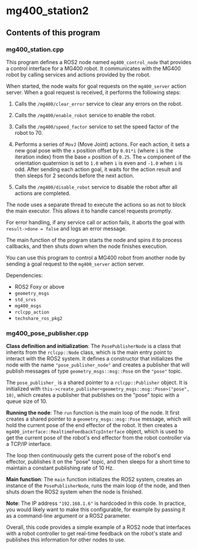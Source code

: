 # mg400_station2

## Contents of this program

### mg400_station.cpp

This program defines a ROS2 node named `mg400_control_node` that provides a control interface for a MG400 robot. It communicates with the MG400 robot by calling services and actions provided by the robot.

When started, the node waits for goal requests on the `mg400_server` action server. When a goal request is received, it performs the following steps:

1. Calls the `/mg400/clear_error` service to clear any errors on the robot.

2. Calls the `/mg400/enable_robot` service to enable the robot.

3. Calls the `/mg400/speed_factor` service to set the speed factor of the robot to 70.

4. Performs a series of `MovJ` (Move Joint) actions. For each action, it sets a new goal pose with the `x` position offset by `0.01*i` (where `i` is the iteration index) from the base `x` position of `0.25`. The `w` component of the orientation quaternion is set to `1.0` when `i` is even and `-1.0` when `i` is odd. After sending each action goal, it waits for the action result and then sleeps for 2 seconds before the next action.

5. Calls the `/mg400/disable_robot` service to disable the robot after all actions are completed.

The node uses a separate thread to execute the actions so as not to block the main executor. This allows it to handle cancel requests promptly.

For error handling, if any service call or action fails, it aborts the goal with `result->done = false` and logs an error message.

The main function of the program starts the node and spins it to process callbacks, and then shuts down when the node finishes execution.

You can use this program to control a MG400 robot from another node by sending a goal request to the `mg400_server` action server.

Dependencies:
- ROS2 Foxy or above
- `geometry_msgs`
- `std_srvs`
- `mg400_msgs`
- `rclcpp_action`
- `techshare_ros_pkg2`


### mg400_pose_publisher.cpp

**Class definition and initialization**:
The `PosePublisherNode` is a class that inherits from the `rclcpp::Node` class, which is the main entry point to interact with the ROS2 system. It defines a constructor that initializes the node with the name `"pose_publisher_node"` and creates a publisher that will publish messages of type `geometry_msgs::msg::Pose` on the `"pose"` topic.

The `pose_publisher_` is a shared pointer to a `rclcpp::Publisher` object. It is initialized with `this->create_publisher<geometry_msgs::msg::Pose>("pose", 10)`, which creates a publisher that publishes on the "pose" topic with a queue size of 10.

**Running the node**:
The `run` function is the main loop of the node. It first creates a shared pointer to a `geometry_msgs::msg::Pose` message, which will hold the current pose of the end effector of the robot. It then creates a `mg400_interface::RealtimeFeedbackTcpInterface` object, which is used to get the current pose of the robot's end effector from the robot controller via a TCP/IP interface.

The loop then continuously gets the current pose of the robot's end effector, publishes it on the "pose" topic, and then sleeps for a short time to maintain a constant publishing rate of 10 Hz.

**Main function**:
The `main` function initializes the ROS2 system, creates an instance of the `PosePublisherNode`, runs the main loop of the node, and then shuts down the ROS2 system when the node is finished.

**Note**: The IP address `"192.168.1.6"` is hardcoded in this code. In practice, you would likely want to make this configurable, for example by passing it as a command-line argument or a ROS2 parameter.

Overall, this code provides a simple example of a ROS2 node that interfaces with a robot controller to get real-time feedback on the robot's state and publishes this information for other nodes to use.